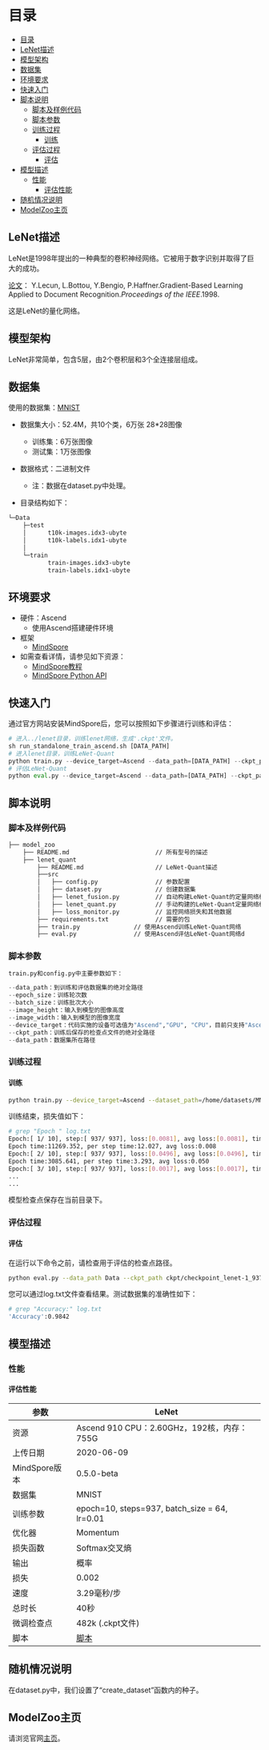 # 目录

<!-- TOC -->

- [目录](#目录)
- [LeNet描述](#lenet描述)
- [模型架构](#模型架构)
- [数据集](#数据集)
- [环境要求](#环境要求)
- [快速入门](#快速入门)
- [脚本说明](#脚本说明)
    - [脚本及样例代码](#脚本及样例代码)
    - [脚本参数](#脚本参数)
    - [训练过程](#训练过程)
        - [训练](#训练)
    - [评估过程](#评估过程)
        - [评估](#评估)
- [模型描述](#模型描述)
    - [性能](#性能)
        - [评估性能](#评估性能)
- [随机情况说明](#随机情况说明)
- [ModelZoo主页](#modelzoo主页)

<!-- /TOC -->

## LeNet描述

LeNet是1998年提出的一种典型的卷积神经网络。它被用于数字识别并取得了巨大的成功。

[论文](https://ieeexplore.ieee.org/document/726791)： Y.Lecun, L.Bottou, Y.Bengio, P.Haffner.Gradient-Based Learning Applied to Document Recognition.*Proceedings of the IEEE*.1998.

这是LeNet的量化网络。

## 模型架构

LeNet非常简单，包含5层，由2个卷积层和3个全连接层组成。

## 数据集

使用的数据集：[MNIST](<http://yann.lecun.com/exdb/mnist/>)

- 数据集大小：52.4M，共10个类，6万张 28*28图像
    - 训练集：6万张图像
    - 测试集：1万张图像
- 数据格式：二进制文件
    - 注：数据在dataset.py中处理。

- 目录结构如下：

```bash
└─Data
    ├─test
    │      t10k-images.idx3-ubyte
    │      t10k-labels.idx1-ubyte
    │
    └─train
           train-images.idx3-ubyte
           train-labels.idx1-ubyte
```

## 环境要求

- 硬件：Ascend
    - 使用Ascend搭建硬件环境
- 框架
    - [MindSpore](https://www.mindspore.cn/install/en)
- 如需查看详情，请参见如下资源：
    - [MindSpore教程](https://www.mindspore.cn/tutorial/training/en/master/index.html)
    - [MindSpore Python API](https://www.mindspore.cn/doc/api_python/en/master/index.html)

## 快速入门

通过官方网站安装MindSpore后，您可以按照如下步骤进行训练和评估：

```python
# 进入../lenet目录，训练lenet网络，生成'.ckpt'文件。
sh run_standalone_train_ascend.sh [DATA_PATH]
# 进入lenet目录，训练LeNet-Quant
python train.py --device_target=Ascend --data_path=[DATA_PATH] --ckpt_path=[CKPT_PATH] --dataset_sink_mode=True
# 评估LeNet-Quant
python eval.py --device_target=Ascend --data_path=[DATA_PATH] --ckpt_path=[CKPT_PATH] --dataset_sink_mode=True
```

## 脚本说明

### 脚本及样例代码

```bash
├── model_zoo
    ├── README.md                        // 所有型号的描述
    ├── lenet_quant
        ├── README.md                    // LeNet-Quant描述
        ├──src
        │   ├── config.py                // 参数配置
        │   ├── dataset.py               // 创建数据集
        │   ├── lenet_fusion.py          // 自动构建LeNet-Quant的定量网络模型
        │   ├── lenet_quant.py           // 手动构建的LeNet-Quant定量网络模型
        │   ├── loss_monitor.py          // 监控网络损失和其他数据
        ├── requirements.txt             // 需要的包
        ├── train.py               // 使用Ascend训练LeNet-Quant网络
        ├── eval.py                // 使用Ascend评估LeNet-Quant网络d
```

### 脚本参数

```python
train.py和config.py中主要参数如下：

--data_path：到训练和评估数据集的绝对全路径
--epoch_size：训练轮次数
--batch_size：训练批次大小
--image_height：输入到模型的图像高度
--image_width：输入到模型的图像宽度
--device_target：代码实施的设备可选值为"Ascend","GPU", "CPU"，目前只支持"Ascend"
--ckpt_path：训练后保存的检查点文件的绝对全路径
--data_path：数据集所在路径
```

### 训练过程

#### 训练

```bash
python train.py --device_target=Ascend --dataset_path=/home/datasets/MNIST --dataset_sink_mode=True > log.txt 2>&1 &
```

训练结束，损失值如下：

```bash
# grep "Epoch " log.txt
Epoch:[ 1/ 10], step:[ 937/ 937], loss:[0.0081], avg loss:[0.0081], time:[11268.6832ms]
Epoch time:11269.352, per step time:12.027, avg loss:0.008
Epoch:[ 2/ 10], step:[ 937/ 937], loss:[0.0496], avg loss:[0.0496], time:[3085.2389ms]
Epoch time:3085.641, per step time:3.293, avg loss:0.050
Epoch:[ 3/ 10], step:[ 937/ 937], loss:[0.0017], avg loss:[0.0017], time:[3085.3510ms]
...
...
```

模型检查点保存在当前目录下。

### 评估过程

#### 评估

在运行以下命令之前，请检查用于评估的检查点路径。

```bash
python eval.py --data_path Data --ckpt_path ckpt/checkpoint_lenet-1_937.ckpt > log.txt 2>&1 &
```

您可以通过log.txt文件查看结果。测试数据集的准确性如下：

```bash
# grep "Accuracy:" log.txt
'Accuracy':0.9842
```

## 模型描述

### 性能

#### 评估性能

| 参数                  | LeNet                                                       |
| -------------------------- | ----------------------------------------------------------- |
| 资源                   | Ascend 910 CPU：2.60GHz，192核，内存：755G                  |
| 上传日期              | 2020-06-09                                 |
| MindSpore版本          | 0.5.0-beta                                                  |
| 数据集                    | MNIST                                                       |
| 训练参数        | epoch=10, steps=937, batch_size = 64, lr=0.01               |
| 优化器                  | Momentum                                                    |
| 损失函数              | Softmax交叉熵                                       |
| 输出                    | 概率                                                 |
| 损失                       | 0.002                                                       |
| 速度                      |3.29毫秒/步                                                 |
| 总时长                 | 40秒                                                         |
| 微调检查点 | 482k (.ckpt文件)                                           |
| 脚本                    | [脚本](https://gitee.com/mindspore/mindspore/tree/master/model_zoo/official/cv/lenet) |

## 随机情况说明

在dataset.py中，我们设置了“create_dataset”函数内的种子。

## ModelZoo主页

请浏览官网[主页](https://gitee.com/mindspore/mindspore/tree/master/model_zoo)。
